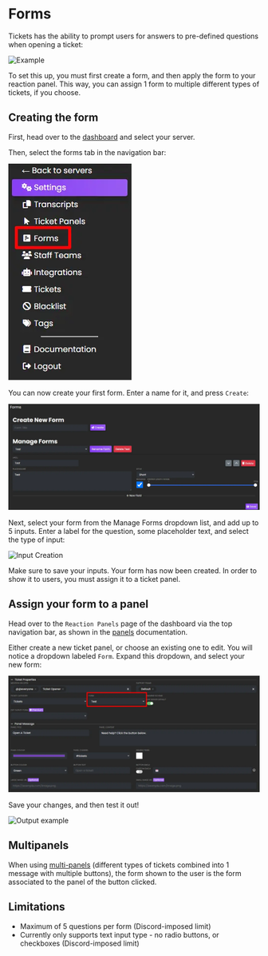 # Forms
Tickets has the ability to prompt users for answers to pre-defined questions when opening a ticket:

![Example](../img/forms/example.webp)

To set this up, you must first create a form, and then apply the form to your reaction panel. This way, you can assign 1 form to multiple different types of tickets, if you choose.

## Creating the form
First, head over to the [dashboard](https://panel.ticketsbot.net) and select your server.

Then, select the forms tab in the navigation bar:

<!-- UPDATE PHOTO -->
![Navbar select](../img/forms/forms_navbar.webp)

You can now create your first form. Enter a name for it, and press `Create`:

![Form Creation](../img/forms/create.webp)

Next, select your form from the Manage Forms dropdown list, and add up to 5 inputs. Enter a label for the question, some placeholder text, and select the type of input:

![Input Creation](../img/forms/inputs.webp)

Make sure to save your inputs.
Your form has now been created. In order to show it to users, you must assign it to a ticket panel.

## Assign your form to a panel
Head over to the `Reaction Panels` page of the dashboard via the top navigation bar, as shown in the [panels](../setup/panels.md) documentation.

Either create a new ticket panel, or choose an existing one to edit. You will notice a dropdown labeled `Form`. Expand this dropdown, and select your new form:

<!-- UPDATE PHOTO -->
![Form assignment](../img/forms/assignment.webp)

Save your changes, and then test it out!

![Output example](../img/forms/output.webp)

## Multipanels
When using [multi-panels](./multipanels) (different types of tickets combined into 1 message with multiple buttons), the form shown to the user is the form associated to the panel of the button clicked.

## Limitations
- Maximum of 5 questions per form (Discord-imposed limit)
- Currently only supports text input type - no radio buttons, or checkboxes (Discord-imposed limit)